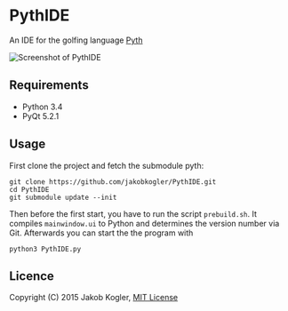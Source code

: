 # PythIDE

An IDE for the golfing language [Pyth](https://github.com/isaacg1/pyth)

![Screenshot of PythIDE](https://github.com/jakobkogler/PythIDE/blob/master/screenshot.png)

## Requirements ##

* Python 3.4
* PyQt 5.2.1

## Usage ##

First clone the project and fetch the submodule pyth: 

```
git clone https://github.com/jakobkogler/PythIDE.git
cd PythIDE
git submodule update --init 
```

Then before the first start, you have to run the script `prebuild.sh`.
It compiles `mainwindow.ui` to Python and determines the version number via Git.
Afterwards you can start the the program with

```
python3 PythIDE.py
```

## Licence ##

Copyright (C) 2015 Jakob Kogler, [MIT License](https://github.com/jakobkogler/PythIDE/blob/master/LICENSE.txt)
